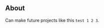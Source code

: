 ## About

Can make future projects like this `test 1 2 3`.

<!---
Khazmatrix/Khazmatrix is a ✨ special ✨ repository because its `README.md` (this file) appears on your GitHub profile.
You can click the Preview link to take a look at your changes.
--->
